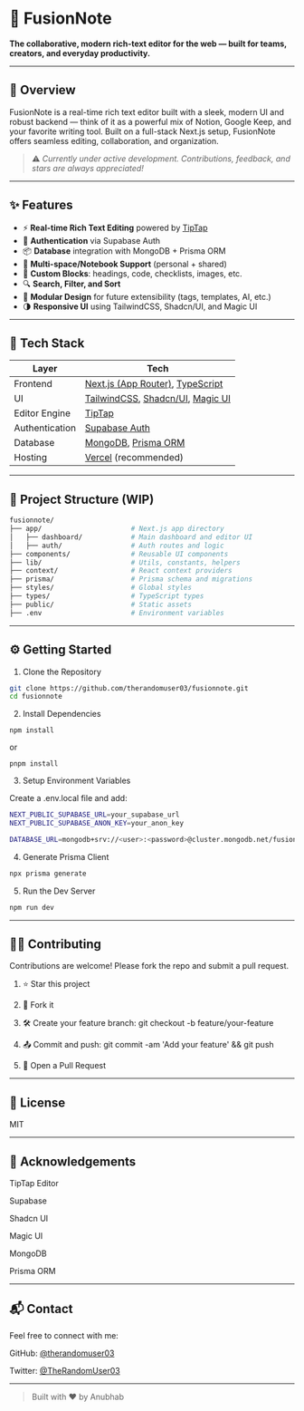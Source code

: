 # 📝 FusionNote

**The collaborative, modern rich-text editor for the web — built for teams, creators, and everyday productivity.**

---

## 🚀 Overview

FusionNote is a real-time rich text editor built with a sleek, modern UI and robust backend — think of it as a powerful mix of Notion, Google Keep, and your favorite writing tool. Built on a full-stack Next.js setup, FusionNote offers seamless editing, collaboration, and organization.

> ⚠️ *Currently under active development. Contributions, feedback, and stars are always appreciated!*

---

## ✨ Features

- ⚡ **Real-time Rich Text Editing** powered by [TipTap](https://tiptap.dev)
- 👥 **Authentication** via Supabase Auth
- 📦 **Database** integration with MongoDB + Prisma ORM
- 🧠 **Multi-space/Notebook Support** (personal + shared)
- 📑 **Custom Blocks**: headings, code, checklists, images, etc.
- 🔍 **Search, Filter, and Sort**
- 🧩 **Modular Design** for future extensibility (tags, templates, AI, etc.)
- 🌗 **Responsive UI** using TailwindCSS, Shadcn/UI, and Magic UI

---

## 🧱 Tech Stack

| Layer           | Tech                                                                 |
|----------------|----------------------------------------------------------------------|
| Frontend        | [Next.js (App Router)](https://nextjs.org/), [TypeScript](https://www.typescriptlang.org/) |
| UI              | [TailwindCSS](https://tailwindcss.com/), [Shadcn/UI](https://ui.shadcn.com/), [Magic UI](https://magicui.design/) |
| Editor Engine   | [TipTap](https://tiptap.dev/)                                        |
| Authentication  | [Supabase Auth](https://supabase.com/auth)                          |
| Database        | [MongoDB](https://www.mongodb.com/), [Prisma ORM](https://www.prisma.io/) |
| Hosting         | [Vercel](https://vercel.com/) (recommended)                         |

---

## 📁 Project Structure (WIP)

```bash
fusionnote/
├── app/                      # Next.js app directory
│   ├── dashboard/            # Main dashboard and editor UI
│   ├── auth/                 # Auth routes and logic
├── components/               # Reusable UI components
├── lib/                      # Utils, constants, helpers
├── context/                  # React context providers
├── prisma/                   # Prisma schema and migrations
├── styles/                   # Global styles
├── types/                    # TypeScript types
├── public/                   # Static assets
├── .env                      # Environment variables
```


---

## ⚙️ Getting Started

1. Clone the Repository


```bash
git clone https://github.com/therandomuser03/fusionnote.git
cd fusionnote
```

2. Install Dependencies


```
npm install
```
or
```
pnpm install
```

3. Setup Environment Variables



Create a .env.local file and add:

```bash
NEXT_PUBLIC_SUPABASE_URL=your_supabase_url
NEXT_PUBLIC_SUPABASE_ANON_KEY=your_anon_key

DATABASE_URL=mongodb+srv://<user>:<password>@cluster.mongodb.net/fusionnote?retryWrites=true&w=majority
```

4. Generate Prisma Client


```bash
npx prisma generate
```

5. Run the Dev Server


```bash
npm run dev
```

<!-- 
---

## 🛣️ Roadmap

[x] Setup authentication (Supabase)

[x] Create responsive dashboard

[x] Implement basic rich text editing

[x] MongoDB + Prisma integration

[ ] Note sharing & collaboration

[ ] AI-powered suggestions (e.g., summarizer, title generator)

[ ] Realtime sync with Y.js / CRDT

[ ] Mobile-first UI

[ ] Offline support
-->


---

## 🧑‍💻 Contributing

Contributions are welcome! Please fork the repo and submit a pull request.

1. ⭐ Star this project


2. 🍴 Fork it


3. 🛠️ Create your feature branch: git checkout -b feature/your-feature


4. 📤 Commit and push: git commit -am 'Add your feature' && git push


5. 🔁 Open a Pull Request




---

## 📜 License

MIT


---

## 🙌 Acknowledgements

TipTap Editor

Supabase

Shadcn UI

Magic UI

MongoDB

Prisma ORM



---

## 📬 Contact

Feel free to connect with me:

GitHub: [@therandomuser03](https://github.com/therandomuser03)

Twitter: [@TheRandomUser03](https://x.com/TheRandomUser03)



---

> Built with ❤️ by Anubhab

